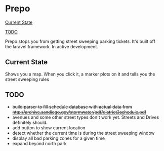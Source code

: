 # Prepo

[Current State](#current-state)

[TODO](#todo)

Prepo stops you from getting street sweeping parking tickets. It's built off the laravel framework. In active development.

## Current State
Shows you a map. When you click it, a marker plots on it and tells you the street sweeping rules

## TODO

- ~~build parser to fill schedule database with actual data from http://archive.sandiego.gov/stormwater/pdf/district3schedule.pdf~~
- avenues and some other street types don't work yet. Streets and Drives definitely should.
- add button to show current location
- detect whether the current time is during the street sweeping window
- display all bad parking zones for a given time
- expand beyond north park
